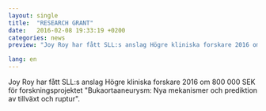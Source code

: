 ```yaml
---
layout: single
title:  "RESEARCH GRANT"
date:   2016-02-08 19:33:19 +0200
categories: news
preview: "Joy Roy har fått SLL:s anslag Högre kliniska forskare 2016 om 800 000 SEK för forskningsprojektet Bukaortaaneurysm: Nya mekanismer och prediktion av tillväxt och ruptur."

lang: en
---
```


Joy Roy har fått SLL:s anslag Högre kliniska forskare 2016 om 800 000 SEK för forskningsprojektet "Bukaortaaneurysm: Nya mekanismer och prediktion av tillväxt och ruptur".
